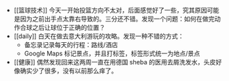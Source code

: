 - [[篮球技术]] 今天一开始投篮方向不太对，后面感觉好了一些，究其原因可能是因为之前出手点太靠右导致的。三分还不错。发现一个问题：如何在做完动作合球之后让球位于正确的位置？
- [[daily]] 白天在做去意大利游玩的攻略。发现一种不错的方式：
	- 备忘录记录每天的行程：路线/酒店
	- Google Maps 标记景点，并且打标签，标签形式统一为地点/景点
- [[健康]] 偶然发现回来这两周一直在用德国 sheba 的医用去屑洗发水，头皮好像确实少了很多，没有以前那么痒了。